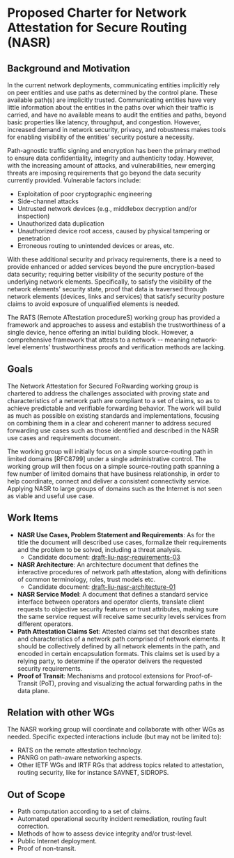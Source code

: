 # Proposed Charter for Network Attestation for Secure Routing (NASR)

## Background and Motivation

In the current network deployments, communicating entities implicitly rely on peer entities and use paths as determined by the control plane.
These available path(s) are implicitly trusted.
Communicating entities have very little information about the entities in the paths over which their traffic is carried, and have no available means to audit the entities and paths, beyond basic properties like latency, throughput, and congestion.
However, increased demand in network security, privacy, and robustness makes tools for enabling visibility of the entities' security posture a necessity.

Path-agnostic traffic signing and encryption has been the primary method to ensure data confidentiality, integrity and authenticity today.
However, with the increasing amount of attacks, and vulnerabilities, new emerging threats are imposing requirements that go beyond the data security currently provided.
Vulnerable factors include:

* Exploitation of poor cryptographic engineering
* Side-channel attacks
* Untrusted network devices (e.g., middlebox decryption and/or inspection)
* Unauthorized data duplication
* Unauthorized device root access, caused by physical tampering or penetration
* Erroneous routing to unintended devices or areas, etc.

With these additional security and privacy requirements, there is a need to provide enhanced or added services beyond the pure encryption-based data security; requiring better visibility of the security posture of the underlying network elements.
Specifically, to satisfy the visibility of the network elements' security state, proof that data is traversed through network elements (devices, links and services) that satisfy security posture claims to avoid exposure of unqualified elements is needed.

The RATS (Remote ATtestation procedureS) working group has provided a framework and approaches to assess and establish the trustworthiness of a single device, hence offering an initial building block.
However, a comprehensive framework that attests to a network -- meaning network-level elements' trustworthiness proofs and verification methods are lacking.

## Goals

The Network Attestation for Secured FoRwarding working group is chartered to address the challenges associated with proving state and characteristics of a network path are compliant to a set of claims, so as to achieve predictable and verifiable forwarding behavior. 
The work will build as much as possible on existing standards and implementations, focusing on combining them in a clear and coherent manner to address secured forwarding use cases such as those identified and described in the NASR use cases and requirements document.

The working group will initially focus on a simple source-routing path in limited domains [RFC8799] under a single administrative control.
The working group will then focus on a simple source-routing path spanning a few number of limited domains that have business relationship, in order to help coordinate, connect and deliver a consistent connectivity service.
Applying NASR to large groups of domains such as the Internet is not seen as viable and useful use case.

## Work Items

- **NASR Use Cases, Problem Statement and Requirements**: As for the title the document will described use cases, formalize their requirements and the problem to be solved, including a threat analysis. 
    - Candidate document: [draft-liu-nasr-requirements-03](https://datatracker.ietf.org/doc/draft-liu-nasr-requirements/)
- **NASR Architecture**: An architecture document that defines the interactive procedures of network path attestation, along with definitions of common terminology, roles, trust models etc.
    - Candidate document: [draft-liu-nasr-architecture-01](https://datatracker.ietf.org/doc/draft-liu-nasr-architecture/)
- **NASR Service Model**: A document that defines a standard service interface between operators and operator clients, translate client requests to objective security features or trust attributes, making sure the same service request will receive same security levels services from different operators. 
- **Path Attestation Claims Set**: Attested claims set that describes state and characteristics of a network path comprised of network elements. It should be collectively defined by all network elements in the path, and encoded in certain encapsulation formats. This claims set is used by a relying party, to determine if the operator delivers the requested security requirements.
- **Proof of Transit**: Mechanisms and protocol extensions for Proof-of-Transit (PoT), proving and visualizing the actual forwarding paths in the data plane.


## Relation with other WGs

The NASR working group will coordinate and collaborate with other WGs as needed. 
Specific expected interactions include (but may not be limited to):

- RATS on the remote attestation technology.
- PANRG on path-aware networking aspects.
- Other IETF WGs and IRTF RGs that address topics related to attestation, routing security, like for instance SAVNET, SIDROPS.


## Out of Scope

- Path computation according to a set of claims.
- Automated operational security incident remediation, routing fault correction.
- Methods of how to assess device integrity and/or trust-level.
- Public Internet deployment.
- Proof of non-transit.
